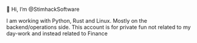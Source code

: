 👋 Hi, I’m @StimhackSoftware

I am working with Python, Rust and Linux. Mostly on the backend/operations side.
This account is for private fun not related to my day-work and instead related to Finance

